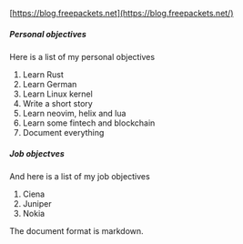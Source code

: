 [https://blog.freepackets.net](https://blog.freepackets.net/)

##### Personal objectives

Here is a list of my personal objectives

1. Learn Rust
2. Learn German
3. Learn Linux kernel
4. Write a short story
6. Learn neovim, helix and lua
7. Learn some fintech and blockchain
8. Document everything

##### Job objectves
And here is a list of my job objectives

1.  Ciena
2. Juniper
3. Nokia

The document format is markdown.
